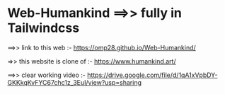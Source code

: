 # Web-Humankind ==>> fully in Tailwindcss

==>> link to this web :- https://omp28.github.io/Web-Humankind/

=>> this website is clone of :- https://www.humankind.art/

==>> clear working video :- https://drive.google.com/file/d/1qA1xVpbDY-GKKkqKvFYC67chc1z_3EuI/view?usp=sharing



